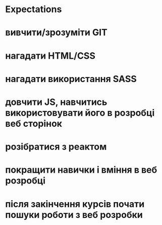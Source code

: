 # Expectations
# вивчити/зрозуміти GIT
# нагадати HTML/CSS
# нагадати використання SASS
# довчити JS, навчитись використовувати його в розробці веб сторінок
# розібратися з реактом
# покращити навички і вміння в веб розробці
# після закінчення курсів почати пошуки роботи з веб розробки

